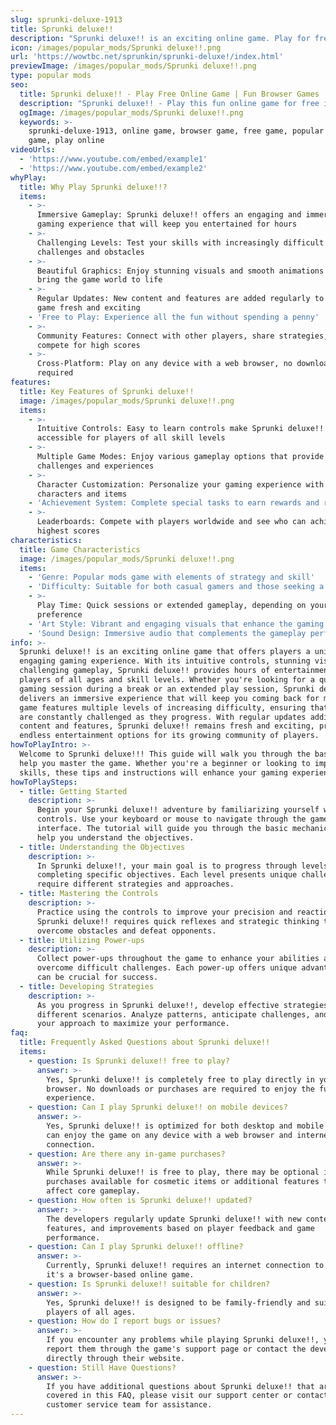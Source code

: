 ```yaml
---
slug: sprunki-deluxe-1913
title: Sprunki deluxe!!
description: "Sprunki deluxe!! is an exciting online game. Play for free directly in your browser!"
icon: /images/popular_mods/Sprunki deluxe!!.png
url: 'https://wowtbc.net/sprunkin/sprunki-deluxe!/index.html'
previewImage: /images/popular_mods/Sprunki deluxe!!.png
type: popular mods
seo:
  title: Sprunki deluxe!! - Play Free Online Game | Fun Browser Games
  description: "Sprunki deluxe!! - Play this fun online game for free in your browser. No download required!"
  ogImage: /images/popular_mods/Sprunki deluxe!!.png
  keywords: >-
    sprunki-deluxe-1913, online game, browser game, free game, popular mods
    game, play online
videoUrls:
  - 'https://www.youtube.com/embed/example1'
  - 'https://www.youtube.com/embed/example2'
whyPlay:
  title: Why Play Sprunki deluxe!!?
  items:
    - >-
      Immersive Gameplay: Sprunki deluxe!! offers an engaging and immersive
      gaming experience that will keep you entertained for hours
    - >-
      Challenging Levels: Test your skills with increasingly difficult
      challenges and obstacles
    - >-
      Beautiful Graphics: Enjoy stunning visuals and smooth animations that
      bring the game world to life
    - >-
      Regular Updates: New content and features are added regularly to keep the
      game fresh and exciting
    - 'Free to Play: Experience all the fun without spending a penny'
    - >-
      Community Features: Connect with other players, share strategies, and
      compete for high scores
    - >-
      Cross-Platform: Play on any device with a web browser, no downloads
      required
features:
  title: Key Features of Sprunki deluxe!!
  image: /images/popular_mods/Sprunki deluxe!!.png
  items:
    - >-
      Intuitive Controls: Easy to learn controls make Sprunki deluxe!!
      accessible for players of all skill levels
    - >-
      Multiple Game Modes: Enjoy various gameplay options that provide different
      challenges and experiences
    - >-
      Character Customization: Personalize your gaming experience with unique
      characters and items
    - 'Achievement System: Complete special tasks to earn rewards and recognition'
    - >-
      Leaderboards: Compete with players worldwide and see who can achieve the
      highest scores
characteristics:
  title: Game Characteristics
  image: /images/popular_mods/Sprunki deluxe!!.png
  items:
    - 'Genre: Popular mods game with elements of strategy and skill'
    - 'Difficulty: Suitable for both casual gamers and those seeking a challenge'
    - >-
      Play Time: Quick sessions or extended gameplay, depending on your
      preference
    - 'Art Style: Vibrant and engaging visuals that enhance the gaming experience'
    - 'Sound Design: Immersive audio that complements the gameplay perfectly'
info: >-
  Sprunki deluxe!! is an exciting online game that offers players a unique and
  engaging gaming experience. With its intuitive controls, stunning visuals, and
  challenging gameplay, Sprunki deluxe!! provides hours of entertainment for
  players of all ages and skill levels. Whether you're looking for a quick
  gaming session during a break or an extended play session, Sprunki deluxe!!
  delivers an immersive experience that will keep you coming back for more. The
  game features multiple levels of increasing difficulty, ensuring that players
  are constantly challenged as they progress. With regular updates adding new
  content and features, Sprunki deluxe!! remains fresh and exciting, providing
  endless entertainment options for its growing community of players.
howToPlayIntro: >-
  Welcome to Sprunki deluxe!!! This guide will walk you through the basics and
  help you master the game. Whether you're a beginner or looking to improve your
  skills, these tips and instructions will enhance your gaming experience.
howToPlaySteps:
  - title: Getting Started
    description: >-
      Begin your Sprunki deluxe!! adventure by familiarizing yourself with the
      controls. Use your keyboard or mouse to navigate through the game
      interface. The tutorial will guide you through the basic mechanics and
      help you understand the objectives.
  - title: Understanding the Objectives
    description: >-
      In Sprunki deluxe!!, your main goal is to progress through levels by
      completing specific objectives. Each level presents unique challenges that
      require different strategies and approaches.
  - title: Mastering the Controls
    description: >-
      Practice using the controls to improve your precision and reaction time.
      Sprunki deluxe!! requires quick reflexes and strategic thinking to
      overcome obstacles and defeat opponents.
  - title: Utilizing Power-ups
    description: >-
      Collect power-ups throughout the game to enhance your abilities and
      overcome difficult challenges. Each power-up offers unique advantages that
      can be crucial for success.
  - title: Developing Strategies
    description: >-
      As you progress in Sprunki deluxe!!, develop effective strategies for
      different scenarios. Analyze patterns, anticipate challenges, and adapt
      your approach to maximize your performance.
faq:
  title: Frequently Asked Questions about Sprunki deluxe!!
  items:
    - question: Is Sprunki deluxe!! free to play?
      answer: >-
        Yes, Sprunki deluxe!! is completely free to play directly in your web
        browser. No downloads or purchases are required to enjoy the full game
        experience.
    - question: Can I play Sprunki deluxe!! on mobile devices?
      answer: >-
        Yes, Sprunki deluxe!! is optimized for both desktop and mobile play. You
        can enjoy the game on any device with a web browser and internet
        connection.
    - question: Are there any in-game purchases?
      answer: >-
        While Sprunki deluxe!! is free to play, there may be optional in-game
        purchases available for cosmetic items or additional features that don't
        affect core gameplay.
    - question: How often is Sprunki deluxe!! updated?
      answer: >-
        The developers regularly update Sprunki deluxe!! with new content,
        features, and improvements based on player feedback and game
        performance.
    - question: Can I play Sprunki deluxe!! offline?
      answer: >-
        Currently, Sprunki deluxe!! requires an internet connection to play as
        it's a browser-based online game.
    - question: Is Sprunki deluxe!! suitable for children?
      answer: >-
        Yes, Sprunki deluxe!! is designed to be family-friendly and suitable for
        players of all ages.
    - question: How do I report bugs or issues?
      answer: >-
        If you encounter any problems while playing Sprunki deluxe!!, you can
        report them through the game's support page or contact the developers
        directly through their website.
    - question: Still Have Questions?
      answer: >-
        If you have additional questions about Sprunki deluxe!! that aren't
        covered in this FAQ, please visit our support center or contact our
        customer service team for assistance.
---
```


